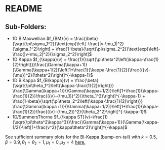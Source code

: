 # README

## Sub-Folders:
- 1D BiMaxwellian $f_{BM}(v) = \frac{\beta}{\sqrt{\pi\sigma_1^2}}\text{exp}\left[-\frac{|v-\mu_1|^2}{\sigma_1^2}\right] + \frac{1-\beta}{\sqrt{\pi\sigma_2^2}}\text{exp}\left[-\frac{|v-\mu_2|^2}{\sigma_2^2}\right]$
- 1D Kappa $f_{\kappa}(v) = \frac{1}{\sqrt{\pi\theta^2\left(\kappa-\frac{1}{2}\right)}}\frac{\Gamma(\kappa+1)}{\Gamma(\kappa+1/2)}\left[1+\frac{1}{\kappa-\frac{1}{2}}\frac{({v}-{\mu})^2}{\theta^2}\right]^{-\kappa-1}$
- 1D BiKappa $f_{B\kappa}(v) = \frac{\beta}{\sqrt{\pi\theta_1^2\left(\kappa-\frac{1}{2}\right)}} \frac{\Gamma(\kappa+1)}{\Gamma(\kappa+1/2)}\left[1+\frac{1}{\kappa-\frac{1}{2}}\frac{({v}-{\mu_1})^2}{\theta_1^2}\right]^{-\kappa-1} + \frac{1-\beta}{\sqrt{\pi\theta_2^2\left(\kappa-\frac{1}{2}\right)}}   \frac{\Gamma(\kappa+1)}{\Gamma(\kappa+1/2)}\left[1+\frac{1}{\kappa-\frac{1}{2}}\frac{({v}-{\mu_2})^2}{\theta_2^2}\right]^{-\kappa-1}$
- 1D/SummersThorne $f_{\kappa ST}(v)=\frac{1}{\sqrt{\pi\theta^2\kappa^3}}\frac{\Gamma(\kappa+1)}{\Gamma(\kappa-1/2)}\left[1+\frac{v^2}{\kappa\theta^2}\right]^{-\kappa}$

See sufficient summary plots for the Bi-Kappa (bump-on-tail) with $k=0.5, \beta=0.9, \theta_1=\theta_2=1, \mu_1=0, \mu_2=4$ [here.](https://github.com/gracecmatt/Plasma_Instabilities/blob/main/Active_Subspaces/1D/BiKappa/README.md)
